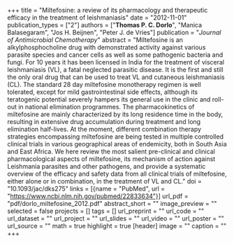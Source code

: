 +++
title = "Miltefosine: a review of its pharmacology and therapeutic efficacy in the treatment of leishmaniasis"
date = "2012-11-01"
publication_types = ["2"]
authors = ["**Thomas P. C. Dorlo**", "Manica Balasegaram", "Jos H. Beijnen", "Peter J. de Vries"]
publication = "_Journal of Antimicrobial Chemotherapy_"
abstract = "Miltefosine is an alkylphosphocholine drug with demonstrated activity against various parasite species and cancer cells as well as some pathogenic bacteria and fungi. For 10 years it has been licensed in India for the treatment of visceral leishmaniasis (VL), a fatal neglected parasitic disease. It is the first and still the only oral drug that can be used to treat VL and cutaneous leishmaniasis (CL). The standard 28 day miltefosine monotherapy regimen is well tolerated, except for mild gastrointestinal side effects, although its teratogenic potential severely hampers its general use in the clinic and roll-out in national elimination programmes. The pharmacokinetics of miltefosine are mainly characterized by its long residence time in the body, resulting in extensive drug accumulation during treatment and long elimination half-lives. At the moment, different combination therapy strategies encompassing miltefosine are being tested in multiple controlled clinical trials in various geographical areas of endemicity, both in South Asia and East Africa. We here review the most salient pre-clinical and clinical pharmacological aspects of miltefosine, its mechanism of action against Leishmania parasites and other pathogens, and provide a systematic overview of the efficacy and safety data from all clinical trials of miltefosine, either alone or in combination, in the treatment of VL and CL."
doi = "10.1093/jac/dks275"
links = [{name = "PubMed", url = "https://www.ncbi.nlm.nih.gov/pubmed/22833634"}]
url_pdf = "pdf/dorlo_miltefosine_2012.pdf"
abstract_short = ""
image_preview = ""
selected = false
projects = []
tags = []
url_preprint = ""
url_code = ""
url_dataset = ""
url_project = ""
url_slides = ""
url_video = ""
url_poster = ""
url_source = ""
math = true
highlight = true
[header]
image = ""
caption = ""
+++
